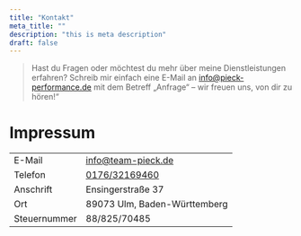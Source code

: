```yaml
---
title: "Kontakt"
meta_title: ""
description: "this is meta description"
draft: false
---
```


> Hast du Fragen oder möchtest du mehr über meine Dienstleistungen erfahren? Schreib mir einfach eine E-Mail an [info@pieck-performance.de](mailto:info@pieck-performance.de) mit dem Betreff „Anfrage“ – wir freuen uns, von dir zu hören!“

# Impressum

|              |                                                 |
| ------------ | ----------------------------------------------- |
| E-Mail       | [info@team-pieck.de](mailto:info@team-pieck.de) |
| Telefon      | [0176/32169460](tel:+4917632169460)             |
| Anschrift    | Ensingerstraße 37                               |
| Ort          | 89073 Ulm, Baden-Württemberg                    |
| Steuernummer | 88/825/70485                                    |
